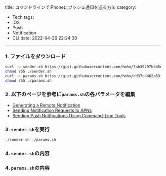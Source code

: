 title: コマンドラインでiPhoneにプッシュ通知を送る方法
category:
  - Tech
tags:
  - iOS
  - Push
  - Notification
  - CLI
date: 2022-04-26 22:24:38
---
### 1. ファイルをダウンロード

```bash
curl -o sender.sh https://gist.githubusercontent.com/hmhv/7ab39297bdb5efe8b63cd024d893f6bd/raw/29328be9e54a3c1fe36f97369bb1f5d13db286d4/sender.sh
chmod 755 ./sender.sh
curl -o params.sh https://gist.githubusercontent.com/hmhv/dd37cd462a63fa34b588d0eea1eb698d/raw/3db9e1616daa29a13e8afd13e0a14079cba2e781/params.sh
chmod 755 ./params.sh
```

### 2. 以下のページを参考に`params.sh`の各パラメータを編集

- [Generating a Remote Notification](https://developer.apple.com/documentation/usernotifications/setting_up_a_remote_notification_server/generating_a_remote_notification/)
- [Sending Notification Requests to APNs](https://developer.apple.com/documentation/usernotifications/setting_up_a_remote_notification_server/sending_notification_requests_to_apns/)
- [Sending Push Notifications Using Command-Line Tools](https://developer.apple.com/documentation/usernotifications/sending_push_notifications_using_command-line_tools/)

### 3. `sender.sh`を実行

```bash
./sender.sh ./params.sh
```

### 4. `sender.sh`の内容

<script src="https://gist.github.com/hmhv/7ab39297bdb5efe8b63cd024d893f6bd.js"></script>

### 4. `params.sh`の内容

<script src="https://gist.github.com/hmhv/dd37cd462a63fa34b588d0eea1eb698d.js"></script>


